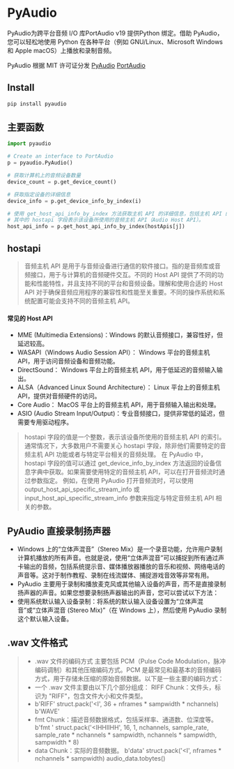 # PyAudio

PyAudio为跨平台音频 I/O 库PortAudio v19 提供Python 绑定。借助 PyAudio，您可以轻松地使用 Python 在各种平台（例如 GNU/Linux、Microsoft Windows 和 Apple macOS）上播放和录制音频。

PyAudio 根据 MIT 许可证分发
[PyAudio](https://people.csail.mit.edu/hubert/pyaudio/)
[PortAudio](https://www.portaudio.com/)

## Install

``` sh
pip install pyaudio
```

## 主要函数

``` py
import pyaudio

# Create an interface to PortAudio
p = pyaudio.PyAudio()  

# 获取计算机上的音频设备数量
device_count = p.get_device_count()

# 获取指定设备的详细信息
device_info = p.get_device_info_by_index(i)

# 使用 get_host_api_info_by_index 方法获取主机 API 的详细信息，包括主机 API 的名称. 
# 其中的 hostapi 字段表示该设备所使用的音频主机 API（Audio Host API）。
host_api_info = p.get_host_api_info_by_index(hostApis[j])
```

## hostapi

>音频主机 API 是用于与音频设备进行通信的软件接口。指的是音频库或音频接口，用于与计算机的音频硬件交互。不同的 Host API 提供了不同的功能和性能特性，并且支持不同的平台和音频设备。理解和使用合适的 Host API 对于确保音频应用程序的兼容性和性能至关重要。不同的操作系统和系统配置可能会支持不同的音频主机 API。

#### 常见的 Host API

- MME (Multimedia Extensions)：Windows 的默认音频接口，兼容性好，但延迟较高。
- WASAPI（Windows Audio Session API）：
  Windows 平台的音频主机 API，用于访问音频设备和音频功能。
- DirectSound：
  Windows 平台上的音频主机 API，用于低延迟的音频输入输出。
- ALSA（Advanced Linux Sound Architecture）：
  Linux 平台上的音频主机 API，提供对音频硬件的访问。
- Core Audio：
  MacOS 平台上的音频主机 API，用于音频输入输出和处理。
- ASIO (Audio Stream Input/Output)：专业音频接口，提供非常低的延迟，但需要专用驱动程序。

> hostapi 字段的值是一个整数，表示该设备所使用的音频主机 API 的索引。通常情况下，大多数用户不需要关心 hostapi 字段，除非他们需要特定的音频主机 API 功能或者与特定平台相关的音频处理。
在 PyAudio 中，hostapi 字段的值可以通过 get_device_info_by_index 方法返回的设备信息字典中获取。如果需要使用特定的音频主机 API，可以在打开音频流时通过参数指定。
例如，在使用 PyAudio 打开音频流时，可以使用 output_host_api_specific_stream_info 或 input_host_api_specific_stream_info 参数来指定与特定音频主机 API 相关的参数。

## PyAudio 直接录制扬声器

- Windows 上的“立体声混音”（Stereo Mix）是一个录音功能，允许用户录制计算机播放的所有声音。也就是说，使用“立体声混音”可以捕捉到所有通过声卡输出的音频，包括系统提示音、媒体播放器播放的音乐和视频、网络电话的声音等。这对于制作教程、录制在线流媒体、捕捉游戏音效等非常有用。
- PyAudio 主要用于录制和播放麦克风或其他输入设备的声音，而不是直接录制扬声器的声音。如果您想要录制扬声器输出的声音，您可以尝试以下方法：
- 使用系统默认输入设备录制：将系统的默认输入设备设置为“立体声混音”或“立体声混音 (Stereo Mix)”（在 Windows 上），然后使用 PyAudio 录制这个默认输入设备。

## .wav 文件格式

>- .wav 文件的编码方式
主要包括 PCM（Pulse Code Modulation，脉冲编码调制）和其他压缩编码方式。PCM 是最常见和最基本的音频编码方式，用于存储未压缩的原始音频数据。以下是一些主要的编码方式：
>- 一个 .wav 文件主要由以下几个部分组成：
RIFF Chunk：文件头，标识为 "RIFF"，包含文件大小和文件类型。
>- b'RIFF'
struct.pack('<I', 36 + nframes * sampwidth * nchannels)
b'WAVE'
>- fmt Chunk：描述音频数据格式，包括采样率、通道数、位深度等。
b'fmt '
struct.pack('<IHHIIHH', 16, 1, nchannels, sample_rate, sample_rate * nchannels * sampwidth, nchannels * sampwidth, sampwidth * 8)
>- data Chunk：实际的音频数据。
b'data'
struct.pack('<I', nframes * nchannels * sampwidth)
audio_data.tobytes()